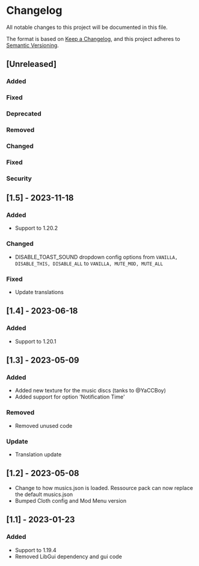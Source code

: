 # Changelog

All notable changes to this project will be documented in this file.

The format is based on [Keep a Changelog](https://keepachangelog.com/en/1.0.0/),
and this project adheres to [Semantic Versioning](https://semver.org/spec/v2.0.0.html).

## [Unreleased]

### Added

### Fixed

### Deprecated

### Removed

### Changed

### Fixed

### Security

## [1.5] - 2023-11-18

### Added

- Support to 1.20.2

### Changed

- DISABLE_TOAST_SOUND dropdown config options from `VANILLA, DISABLE_THIS, DISABLE_ALL` to `VANILLA, MUTE_MOD, MUTE_ALL`

### Fixed

- Update translations

## [1.4] - 2023-06-18

### Added

- Support to 1.20.1

## [1.3] - 2023-05-09

### Added

- Added new texture for the music discs (tanks to @YaCCBoy)
- Added support for option 'Notification Time'

### Removed

- Removed unused code

### Update

- Translation update

## [1.2] - 2023-05-08

- Change to how musics.json is loaded. Ressource pack can now replace the default musics.json
- Bumped Cloth config and Mod Menu version

## [1.1] - 2023-01-23

### Added

- Support to 1.19.4
- Removed LibGui dependency and gui code
